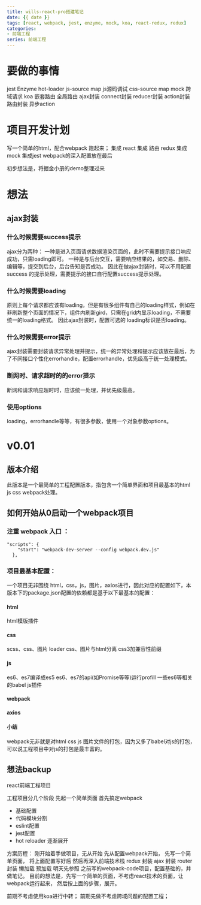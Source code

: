 ```yaml
---
title: wills-react-pro搭建笔记
date: {{ date }}
tags: [react, webpack, jest, enzyme, mock, koa, react-redux, redux]
categories: 
- 前端工程
series: 前端工程
---
```


# 要做的事情

jest Enzyme
hot-loader
js-source map
js源码调试
css-source map
mock
跨域请求 koa
嵌套路由
全局路由
ajax封装
connect封装
reducer封装
action封装
路由封装
异步action

# 项目开发计划
写一个简单的html，配合webpack 跑起来；
集成 react
集成 路由 redux
集成mock
集成jest
webpack的深入配置放在最后

初步想法是，将掘金小册的demo整理过来

# 想法
## ajax封装

### 什么时候需要success提示
ajax分为两种：
一种是进入页面请求数据渲染页面的，此时不需要提示接口响应成功，只需loading即可。
一种是与后台交互，需要响应结果的，如交易、删除、编辑等，提交到后台，后台告知是否成功。
因此在做ajax封装时，可以不用配置success 的提示处理，需要提示的接口自行配置success提示处理。
### 什么时候需要loading
原则上每个请求都应该有loading，但是有很多组件有自己的loading样式，例如在非刷新整个页面的情况下，组件内刷新gird，只需在grid内显示loading，不需要统一的loading格式。
因此ajax封装时，配置可选的 loading标识是否loading。
### 什么时候需要error提示
ajax封装需要封装请求异常处理并提示，统一的异常处理和提示应该放在最后，为了不同接口个性化errorhandle，配置errorhandle，优先级高于统一处理模式。
### 断网时、请求超时的的error提示
断网和请求响应超时时，应该统一处理，并优先级最高。
### 使用options
loading，errorhandle等等，有很多参数，使用一个对象参数options。


# v0.01
## 版本介绍
此版本是一个最简单的工程配置版本，指包含一个简单界面和项目最基本的html js css webpack处理。

## 如何开始从0启动一个webpack项目
### 注重 webpack 入口 ：
```
"scripts": {
    "start": "webpack-dev-server --config webpack.dev.js"
  },
```
### 项目最基本配置：
一个项目无非围绕 html，css，js，图片，axios进行，因此对应的配置如下，本版本下的package.json配置的依赖都是基于以下最基本的配置：
#### html
html模版插件
#### css
scss、css、图片 loader
css、图片与html分离
css3加兼容性前缀
#### js
es6、es7编译成es5
es6、es7的api(如Promise等等)运行profill
一些es6等相关的babel js插件
#### webpack
#### axios
#### 小结
webpack无非就是对html css js 图片文件的打包，因为又多了babel对js的打包，可以说工程项目中对js的打包是最丰富的。

## 想法backup

react前端工程项目

工程项目分几个阶段
先起一个简单页面
首先搞定webpack
- 基础配置
- 代码模块分割
- eslint配置
- jest配置
- hot reloader
逐渐展开

方案历程：
刚开始着手做项目，无从开始
先从配置webpack开始，
先写一个简单页面，
将上面配置写好后
然后再深入前端技术栈
redux 封装
ajax 封装
router 封装
懒加载
预加载
明天先参照 之前写的webpack-code项目，配置基础的，并做笔记。
目前的想法是，先写一个简单的页面，不考虑react技术的页面，让webpack运行起来，
然后按上面的步骤，展开。

前期不考虑使用koa进行中转；
前期先做不考虑跨域问题的配置工程；


